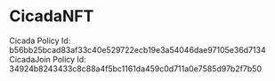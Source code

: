 # CicadaNFT

Cicada Policy Id: b56bb25bcad83af33c40e529722ecb19e3a54046dae97105e36d7134
CicadaJoin Policy Id: 34924b8243433c8c88a4f5bc1161da459c0d711a0e7585d97b2f7b50
